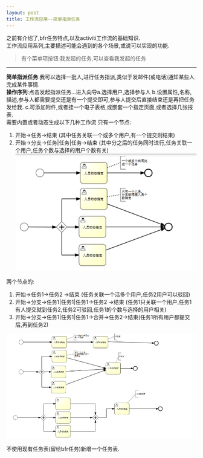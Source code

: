 ```yaml
---
layout: post
title: 工作流应用--简单指派任务
---  
```

之前有介绍了,bfr任务特点,以及activiti工作流的基础知识.  
工作流应用系列,主要描述可能会遇到的各个场景,或说可以实现的功能.  
>有个菜单项按钮:我发起的任务,可以查看我发起的任务  

---
**简单指派任务**.我可以选择一批人,进行任务指派,类似于发邮件(或电话)通知某些人完成某件事情.  
  **操作序列**:点击发起指派任务...进入向导a.选择用户,选择参与人 b.设置属性,名称,描述,参与人都需要提交还是有一个提交即可,参与人提交后直接结束还是再把任务发给我. c.可添加附件,或者挂一个电子表格,或嵌套一个指定页面,或者选择几张报表.  
需要内置或者动态生成以下几种工作流
只有一个节点:  
1.  开始->任务->结束 (其中任务关联一个或多个用户,有一个提交则结束)  
2.  开始->分支->任务|任务|任务->结束 (其中分之后的任务同时进行,任务关联一个用户,任务个数与选择的用户个数有关)  
   ![任务流程(一个节点)](../../../media/pic2014/0917-task1.png)  

两个节点的:  
1. 开始->任务1->任务2 ->结束 (任务关联一个活多个用户,任务2用户可以驳回)
2. 开始->分支->任务1|任务1|任务1->任务2 ->结束 (任务1只关联一个用户,任务1有人提交就到任务2,任务2可驳回,任务1的个数与选择的用户相关)
3. 开始->分支->任务1|任务1|任务1->合并->任务2->结束(任务1所有用户都提交后,再到任务2)
 
 ![任务流程(两个节点)](../../../media/pic2014/0917-task2.png)




不使用现有任务表(留给bfr任务)新增一个任务表.

 